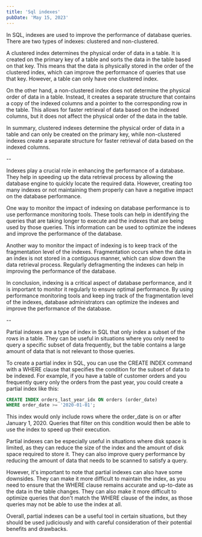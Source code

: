 ```yaml
---
title: 'Sql indexes'
pubDate: 'May 15, 2023'
---
```

In SQL, indexes are used to improve the performance of database queries. There are two types of indexes: clustered and non-clustered.

A clustered index determines the physical order of data in a table. It is created on the primary key of a table and sorts the data in the table based on that key. This means that the data is physically stored in the order of the clustered index, which can improve the performance of queries that use that key. However, a table can only have one clustered index.

On the other hand, a non-clustered index does not determine the physical order of data in a table. Instead, it creates a separate structure that contains a copy of the indexed columns and a pointer to the corresponding row in the table. This allows for faster retrieval of data based on the indexed columns, but it does not affect the physical order of the data in the table.

In summary, clustered indexes determine the physical order of data in a table and can only be created on the primary key, while non-clustered indexes create a separate structure for faster retrieval of data based on the indexed columns.

--

Indexes play a crucial role in enhancing the performance of a database. They help in speeding up the data retrieval process by allowing the database engine to
 quickly locate the required data. However, creating too many indexes or not maintaining them properly can have a negative impact on the database performance.                                 

One way to monitor the impact of indexing on database performance is to use performance monitoring tools. These tools can help in identifying the queries that are taking longer to execute and
 the indexes that are being used by those queries. This information can be used to optimize the indexes and improve the performance of the database.                                           
                                                                                                                                                                                               
Another way to monitor the impact of indexing is to keep track of the fragmentation level of the indexes. Fragmentation occurs when the data in an index is not stored in a contiguous manner, 
which can slow down the data retrieval process. Regularly defragmenting the indexes can help in improving the performance of the database.                                                     
                                                                                                                                                                                               
In conclusion, indexing is a critical aspect of database performance, and it is important to monitor it regularly to ensure optimal performance. By using performance monitoring tools and keep
ing track of the fragmentation level of the indexes, database administrators can optimize the indexes and improve the performance of the database.

--

Partial indexes are a type of index in SQL that only index a subset of the rows in a table. They can be useful in situations where you only need to query a specific subset of data frequently, but the table contains a large amount of data that is not relevant to those queries.

To create a partial index in SQL, you can use the CREATE INDEX command with a WHERE clause that specifies the condition for the subset of data to be indexed. For example, if you have a table of customer orders and you frequently query only the orders from the past year, you could create a partial index like this:

```sql
CREATE INDEX orders_last_year_idx ON orders (order_date) 
WHERE order_date >= '2020-01-01';
```

This index would only include rows where the order_date is on or after January 1, 2020. Queries that filter on this condition would then be able to use the index to speed up their execution.

Partial indexes can be especially useful in situations where disk space is limited, as they can reduce the size of the index and the amount of disk space required to store it. They can also improve query performance by reducing the amount of data that needs to be scanned to satisfy a query.

However, it's important to note that partial indexes can also have some downsides. They can make it more difficult to maintain the index, as you need to ensure that the WHERE clause remains accurate and up-to-date as the data in the table changes. They can also make it more difficult to optimize queries that don't match the WHERE clause of the index, as those queries may not be able to use the index at all.

Overall, partial indexes can be a useful tool in certain situations, but they should be used judiciously and with careful consideration of their potential benefits and drawbacks.

